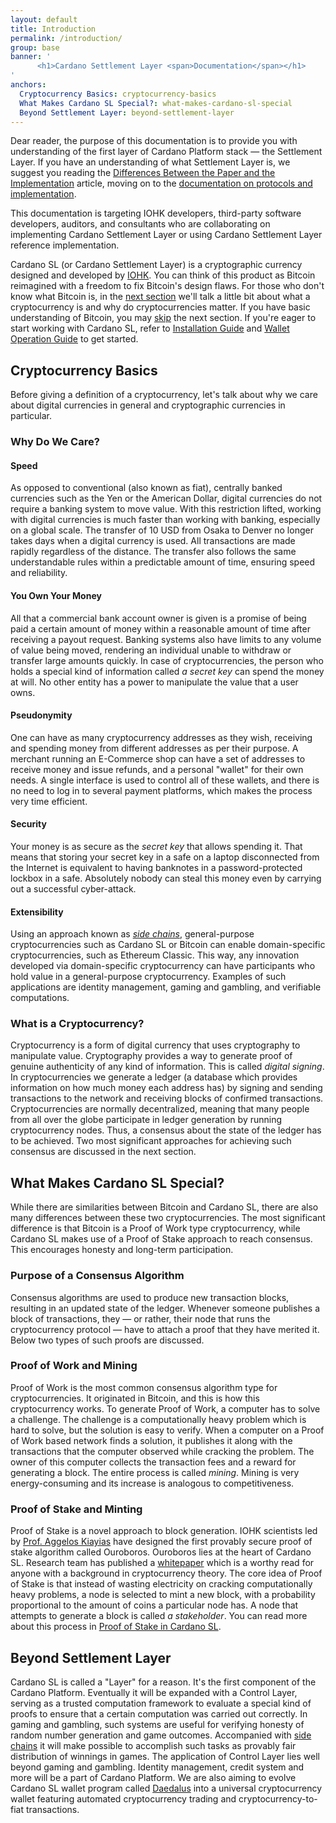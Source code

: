 ```yaml
---
layout: default
title: Introduction
permalink: /introduction/
group: base
banner: '
      <h1>Cardano Settlement Layer <span>Documentation</span></h1>
'
anchors:
  Cryptocurrency Basics: cryptocurrency-basics
  What Makes Cardano SL Special?: what-makes-cardano-sl-special
  Beyond Settlement Layer: beyond-settlement-layer
---
```


[//]: # (Reviewed at 60033350e60408fc79f202491e6985b3b47acd90)

Dear reader, the purpose of this documentation is to provide you with
understanding of the first layer of Cardano Platform stack — the
Settlement Layer. If you have an understanding of what Settlement Layer
is, we suggest you reading the [Differences Between the Paper and the
Implementation](/cardano/differences/) article, moving on to the
[documentation on protocols and
implementation](/protocols/csl-application-level/).

This documentation is targeting IOHK developers, third-party software
developers, auditors, and consultants who are collaborating on
implementing Cardano Settlement Layer or using Cardano Settlement Layer
reference implementation.

Cardano SL (or Cardano Settlement Layer) is a cryptographic
currency designed and developed by [IOHK](https://iohk.io/team). You can
think of this product as Bitcoin reimagined with a freedom to fix
Bitcoin's design flaws. For those who don't know what Bitcoin is, in the
[next section](#cryptocurrency-basics) we'll talk a little bit about what
a cryptocurrency is and why do cryptocurrencies matter.
If you have basic understanding of Bitcoin, you may
[skip](#what-makes-cardano-sl-special) the next
section. If you're eager to start working with Cardano SL, refer to
[Installation Guide]() and [Wallet Operation Guide]() to get started.

## Cryptocurrency Basics

Before giving a definition of a cryptocurrency, let's talk about
why we care about digital currencies in general and cryptographic
currencies in particular.

### Why Do We Care?

#### Speed

As opposed to conventional (also known as fiat), centrally banked
currencies such as the Yen or the American Dollar, digital currencies do not
require a banking system to move value. With this restriction lifted,
working with digital currencies is much faster than working with banking,
especially on a global scale. The transfer of 10 USD from Osaka to Denver
no longer takes days when a digital currency is used.
All transactions are made rapidly regardless of the distance. The
transfer also follows the same understandable rules within a
predictable amount of time, ensuring speed and reliability.

#### You Own Your Money
All that a commercial bank account owner is given is a promise of
being paid a certain amount of money within a reasonable amount of
time after receiving a payout request. Banking systems also have limits to
any volume of value being moved, rendering an individual unable to withdraw
or transfer large amounts quickly. In case of cryptocurrencies, the person
who holds a special kind of information called _a secret key_ can spend
the money at will. No other entity has a power to manipulate the value that
a user owns.

#### Pseudonymity

One can have as many cryptocurrency addresses as they wish, receiving
and spending money from different addresses as per their purpose. A
merchant running an E-Commerce shop can have a set of addresses to
receive money and issue refunds, and a personal "wallet" for their own
needs. A single interface is used to control all of these wallets, and
there is no need to log in to several payment platforms, which makes the
process very time efficient.

#### Security

Your money is as secure as the _secret key_ that allows spending it.
That means that storing your secret key in a safe on a laptop
disconnected from the Internet is equivalent to having banknotes in a
password-protected lockbox in a safe. Absolutely nobody can steal this
money even by carrying out a successful cyber-attack.

#### Extensibility

Using an approach known as [_side chains_](), general-purpose
cryptocurrencies such as Cardano SL or Bitcoin can enable
domain-specific cryptocurrencies, such as Ethereum Classic. This way,
any innovation developed via domain-specific cryptocurrency can have
participants who hold value in a general-purpose cryptocurrency.
Examples of such applications are identity management, gaming and gambling,
and verifiable computations.

### What is a Cryptocurrency?

Cryptocurrency is a form of digital currency that uses cryptography to
manipulate value. Cryptography provides a way to generate
proof of genuine authenticity of any kind of information. This is called
_digital signing_. In cryptocurrencies we generate a ledger (a database
which provides information on how much money each address has) by signing
and sending transactions to the network and receiving blocks of
confirmed transactions. Cryptocurrencies are normally decentralized,
meaning that many people from all over the globe participate in
ledger generation by running cryptocurrency nodes. Thus, a consensus
about the state of the ledger has to be achieved. Two most significant
approaches for achieving such consensus are discussed in the next section.

## What Makes Cardano SL Special?

[//]: # (v0.1.0.0)

While there are similarities between Bitcoin and Cardano SL, there are
also many differences between these two cryptocurrencies.
The most significant difference is that Bitcoin is a Proof of Work type
cryptocurrency, while Cardano SL makes use of a Proof of Stake approach
to reach consensus. This encourages honesty and long-term participation.

### Purpose of a Consensus Algorithm

Consensus algorithms are used to produce new transaction blocks,
resulting in an updated state of the ledger. Whenever someone publishes
a block of transactions, they — or rather, their node that runs the
cryptocurrency protocol — have to attach a proof that they have merited
it. Below two types of such proofs are discussed.

### Proof of Work and Mining

Proof of Work is the most common consensus algorithm type for
cryptocurrencies. It originated in Bitcoin, and this is how this
cryptocurrency works. To generate Proof of Work, a computer has to
solve a challenge. The challenge is a computationally heavy problem
which is hard to solve, but the solution is easy to verify. When a
computer on a Proof of Work based network finds a solution, it publishes
it along with the transactions that the computer observed while
cracking the problem. The owner of this computer collects the transaction
fees and a reward for generating a block. The entire process is called
_mining_. Mining is very energy-consuming and its increase is
analogous to competitiveness.

### Proof of Stake and Minting

Proof of Stake is a novel approach to block generation. IOHK scientists
led by [Prof. Aggelos Kiayias](https://iohk.io/team/aggelos-kiayias/)
have designed the first provably secure proof of stake algorithm called
Ouroboros. Ouroboros lies at the heart of Cardano SL. Research team has
published a
[whitepaper](https://iohk.io/research/papers/a-provably-secure-proof-of-stake-blockchain-protocol/)
which is a worthy read for anyone with a background in cryptocurrency
theory. The core idea of Proof of Stake is that instead of wasting
electricity on cracking computationally heavy problems, a node is
selected to mint a new block, with a probability proportional
to the amount of coins a particular node has. A node that attempts to
generate a block is called _a stakeholder_. You can read more about
this process in [Proof of Stake in Cardano SL](/cardano/proof-of-stake/).

## Beyond Settlement Layer

[//]: # (<2017-02-20>)

Cardano SL is called a "Layer" for a reason. It's the first component of
the Cardano Platform. Eventually it will be expanded with a Control Layer,
serving as a trusted computation framework to evaluate a special
kind of proofs to ensure that a certain computation was carried out
correctly. In gaming and gambling, such systems are useful for
verifying honesty of random number generation and game
outcomes. Accompanied with [side chains]() it will make possible to accomplish
such tasks as provably fair distribution of winnings in games. The
application of Control Layer lies well beyond gaming and gambling. Identity
management, credit system and more will be a part of Cardano Platform.
We are also aiming to evolve Cardano SL wallet program called [Daedalus]()
into a universal cryptocurrency wallet featuring automated cryptocurrency
trading and cryptocurrency-to-fiat transactions.
